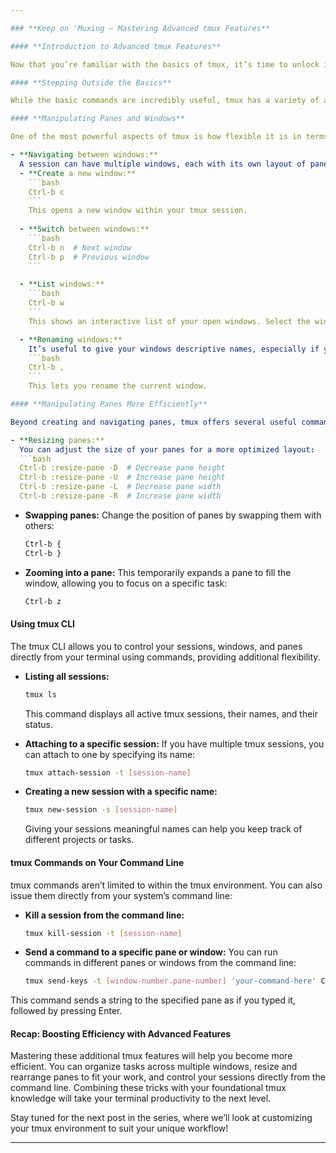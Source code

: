```yaml
---

### **Keep on 'Muxing – Mastering Advanced tmux Features**

#### **Introduction to Advanced tmux Features**

Now that you’re familiar with the basics of tmux, it’s time to unlock its full potential. In this post, we’ll explore advanced features that go beyond simple panes and windows. These enhancements will help you streamline workflows, making your terminal work faster and more efficient.

#### **Stepping Outside the Basics**

While the basic commands are incredibly useful, tmux has a variety of advanced features that can significantly improve your experience. These include managing multiple windows and sessions, mastering the tmux command-line interface (CLI), and customizing your environment to fit your workflow.

#### **Manipulating Panes and Windows**

One of the most powerful aspects of tmux is how flexible it is in terms of panes and windows.

- **Navigating between windows:**
  A session can have multiple windows, each with its own layout of panes. To create and navigate between these windows:
  - **Create a new window:**
    ```bash
    Ctrl-b c
    ```
    This opens a new window within your tmux session.
  
  - **Switch between windows:**
    ```bash
    Ctrl-b n  # Next window
    Ctrl-b p  # Previous window
    ```

  - **List windows:**
    ```bash
    Ctrl-b w
    ```
    This shows an interactive list of your open windows. Select the window by pressing the corresponding number or arrow key.

  - **Renaming windows:**
    It’s useful to give your windows descriptive names, especially if you have many open:
    ```bash
    Ctrl-b ,
    ```
    This lets you rename the current window.

#### **Manipulating Panes More Efficiently**

Beyond creating and navigating panes, tmux offers several useful commands for managing panes with greater flexibility:

- **Resizing panes:**
  You can adjust the size of your panes for a more optimized layout:
  ```bash
  Ctrl-b :resize-pane -D  # Decrease pane height
  Ctrl-b :resize-pane -U  # Increase pane height
  Ctrl-b :resize-pane -L  # Decrease pane width
  Ctrl-b :resize-pane -R  # Increase pane width
  ```

- **Swapping panes:**
  Change the position of panes by swapping them with others:
  ```bash
  Ctrl-b {
  Ctrl-b }
  ```

- **Zooming into a pane:**
  This temporarily expands a pane to fill the window, allowing you to focus on a specific task:
  ```bash
  Ctrl-b z
  ```

#### **Using tmux CLI**

The tmux CLI allows you to control your sessions, windows, and panes directly from your terminal using commands, providing additional flexibility.

- **Listing all sessions:**
  ```bash
  tmux ls
  ```
  This command displays all active tmux sessions, their names, and their status.

- **Attaching to a specific session:**
  If you have multiple tmux sessions, you can attach to one by specifying its name:
  ```bash
  tmux attach-session -t [session-name]
  ```

- **Creating a new session with a specific name:**
  ```bash
  tmux new-session -s [session-name]
  ```
  Giving your sessions meaningful names can help you keep track of different projects or tasks.

#### **tmux Commands on Your Command Line**

tmux commands aren’t limited to within the tmux environment. You can also issue them directly from your system’s command line:

- **Kill a session from the command line:**
  ```bash
  tmux kill-session -t [session-name]
  ```

- **Send a command to a specific pane or window:**
  You can run commands in different panes or windows from the command line:
  ```bash
  tmux send-keys -t [window-number.pane-number] 'your-command-here' C-m
  ```

This command sends a string to the specified pane as if you typed it, followed by pressing Enter.

#### **Recap: Boosting Efficiency with Advanced Features**

Mastering these additional tmux features will help you become more efficient. You can organize tasks across multiple windows, resize and rearrange panes to fit your work, and control your sessions directly from the command line. Combining these tricks with your foundational tmux knowledge will take your terminal productivity to the next level.

Stay tuned for the next post in the series, where we’ll look at customizing your tmux environment to suit your unique workflow!

---
```

